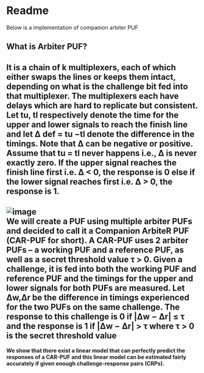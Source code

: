 # Readme
Below is a implementation of companion arbiter PUF 

## What is Arbiter PUF?
It is a chain of k multiplexers,
each of which either swaps the lines or keeps them intact, depending on what is the challenge
bit fed into that multiplexer. The multiplexers each have delays which are hard to replicate but
consistent. Let tu, tl respectively denote the time for the upper and lower signals to reach the
finish line and let Δ def = tu −tl denote the difference in the timings. Note that Δ can be negative
or positive. Assume that tu = tl never happens i.e., Δ is never exactly zero. If the upper signal
reaches the finish line first i.e. Δ < 0, the response is 0 else if the lower signal reaches first i.e.
Δ > 0, the response is 1. 
--- 
![image](https://github.com/user-attachments/assets/f05bdea7-195e-4ca0-a53a-fde105fb4ab1) \
We will create a PUF using multiple arbiter PUFs and decided
to call it a Companion ArbiteR PUF (CAR-PUF for short). A CAR-PUF uses 2 arbiter
PUFs – a working PUF and a reference PUF, as well as a secret threshold value τ > 0. Given
a challenge, it is fed into both the working PUF and reference PUF and the timings for the
upper and lower signals for both PUFs are measured. Let Δw,Δr be the difference in timings
experienced for the two PUFs on the same challenge. The response to this challenge is 0 if
|Δw − Δr| ≤ τ and the response is 1 if |Δw − Δr| > τ where τ > 0 is the secret threshold value
--- 
**We show that there exist a linear model that can perfectly predict
the responses of a CAR-PUF and this linear model can be estimated fairly accurately if given
enough challenge-response pairs (CRPs).**
